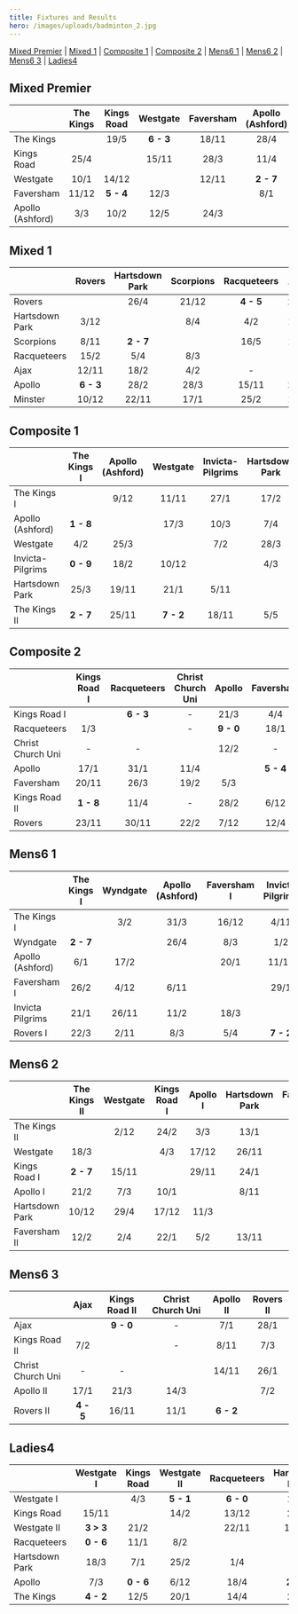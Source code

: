 ```yaml
---
title: Fixtures and Results
hero: /images/uploads/badminton_2.jpg
---
```

[Mixed Premier](#mixed-premier) | [Mixed 1](#mixed-1) | [Composite 1](#composite-1) | [Composite 2](#composite-2) | [Mens6 1](#mens6-1) | [Mens6 2](#mens6-2) | [Mens6 3](#mens6-3) | [Ladies4](#ladies4)


## Mixed Premier

|                  | The Kings  | Kings Road  | Westgate | Faversham  | Apollo (Ashford) |
| ---------------- | :--: | :--: | :--: | :--: | :--: |
| The Kings        |    | 19/5   | **6 - 3**   | 18/11   | 28/4   |
| Kings Road       | 25/4   |    | 15/11   | 28/3   | 11/4   |
| Westgate         | 10/1   | 14/12   |    | 12/11  | **2 - 7**   |
| Faversham        | 11/12   | **5 - 4**   | 12/3   |    | 8/1   |
| Apollo (Ashford) | 3/3   | 10/2   | 12/5   | 24/3   |    |


## Mixed 1

|                | Rovers | Hartsdown Park  | Scorpions | Racqueteers  | Ajax | Apollo | Minster |
| -------------- | :--: | :--: | :--: | :--: | :--: | :--: |:--: |
| Rovers         |    | 26/4   | 21/12   | **4 - 5**  | 29/3  |18/1  | 1/3 |
| Hartsdown Park | 3/12   |   | 8/4  | 4/2   | 13/5   |**4 - 5**  | 11/2 |
| Scorpions      | 8/11  | **2 - 7**   |    | 16/5   | 10/1   | 13/12 |31/1 |
| Racqueteers    | 15/2   | 5/4   | 8/3   |    |  -    |22/3  | 7/12|
| Ajax           | 12/11   | 18/2   | 4/2   |  -    |    | 26/11 |**7 - 2** |
| Apollo         | **6 - 3**   | 28/2   | 28/3  | 15/11   |24/1   |  | 4/4|
| Minster        | 10/12   | 22/11   | 17/1   | 25/2   | 14/3   |12/11  | |


## Composite 1

|                  | The Kings I  | Apollo (Ashford)  | Westgate | Invicta-Pilgrims  | Hartsdown Park |The Kings II |
| ---------------- | :--: | :--: | :--: | :--: | :--: | :--:|
| The Kings I      |    | 9/12   | 11/11  | 27/1   | 17/2   |**9 - 0** |
| Apollo (Ashford) | **1 - 8**   |    | 17/3   | 10/3   | 7/4   |3/2 |
| Westgate         | 4/2   | 25/3   |    | 7/2   | 28/3   | 28/1 |
| Invicta-Pilgrims | **0 - 9**   | 18/2   | 10/12   |    | 4/3   | 8/4|
| Hartsdown Park   | 25/3   | 19/11   | 21/1   | 5/11   |    |**1 - 8** |
| The Kings II     | **2 - 7**   | 25/11   | **7 - 2**  | 18/11  | 5/5   | |


## Composite 2

|                   | Kings Road I  | Racqueteers  | Christ Church Uni | Apollo | Faversham | Kings Road II | Rovers |
| ----------------- | :--: | :--: | :--: | :--: | :--: | :--:| :--:|
| Kings Road I      |    | **6 - 3**   |  -   | 21/3   | 4/4   |**9 - 0** |14/3 |
| Racqueteers       | 1/3   |    |  -   | **9 - 0**   | 18/1   |**9 - 0** | 25/1 |
| Christ Church Uni |  -    |  -    |    | 12/2   |  -    | -  |11/2 |
| Apollo            | 17/1   | 31/1   |11/4   |   | **5 - 4**   |22/11 | 28/3|
| Faversham         | 20/11   | 26/3   | 19/2   | 5/3   |    | **5 - 4**|15/1 |
| Kings Road II     | **1 - 8**   | 11/4   |  -    | 28/2  | 6/12  | |**2 - 7** |
| Rovers            | 23/11   | 30/11   | 22/2  | 7/12   | 12/4  |1/2 | |


## Mens6 1

|                  | The Kings I  | Wyndgate  | Apollo (Ashford) | Faversham I  | Invicta Pilgrims | Rovers I|
| ---------------- | :--: | :--: | :--: | :--: | :--: | :--: |
| The Kings I      |    | 3/2   | 31/3   | 16/12   | 4/11   | 7/4 |
| Wyndgate         | **2 - 7**   |    | 26/4   | 8/3   | 1/2   |  14/12|
| Apollo (Ashford) | 6/1   | 17/2   |    | 20/1   | 11/11  | 27/1 |
| Faversham I      | 26/2   | 4/12   | 6/11  |   |  29/1  | 27/11 |
| Invicta Pilgrims | 21/1   | 26/11  | 11/2  | 18/3   |   | 15/4 |
| Rovers I         | 22/3  | 2/11   | 8/3  | 5/4 | **7 - 2**   |  |


## Mens6 2

|                | The Kings II  | Westgate  | Kings Road I | Apollo I  | Hartsdown Park | Faversham II |
| -------------- | :--: | :--: | :--: | :--: | :--: | :--: |
| The Kings II   |    | 2/12   | 24/2  | 3/3   | 13/1   | 10/3 |
| Westgate       | 18/3  |   |  4/3  | 17/12  | 26/11  | 17/1 |
| Kings Road I   | **2 - 7**  | 15/11  |  | 29/11   | 24/1   | 13/12 |
| Apollo I       | 21/2  | 7/3   | 10/1   |   | 8/11   | **5 - 4** |
| Hartsdown Park | 10/12  | 29/4  | 17/12  | 11/3  |   | 14/1 |
| Faversham II   | 12/2  | 2/4   | 22/1   | 5/2   | 13/11  |  |



## Mens6 3

|                   | Ajax  | Kings Road II  | Christ Church Uni | Apollo II  | Rovers II |
| ----------------- | :--: | :--: | :--: | :--: | :--: |
| Ajax              |    | **9 - 0**   |  -   | 7/1   | 28/1  |
| Kings Road II     | 7/2  |    |  -    | 8/11   | 7/3  |
| Christ Church Uni |  -   |  -    |   | 14/11  | 26/1   |
| Apollo II         | 17/1   | 21/3  |  14/3  |    | 7/2   |
| Rovers II         | **4 - 5**  | 16/11  | 11/1 | **6 - 2**   |    |


## Ladies4

|                | Westgate I  | Kings Road  | Westgate II | Racqueteers  | Hartsdown Park |  Apollo |  The Kings |
| -------------- | :--: | :--: | :--: | :--: | :--: | :--:| :--:|
| Westgate I     |   | 4/3  | **5 - 1**  | **6 - 0**   | 14/1   | 17/12 | 7/1 |
| Kings Road     | 15/11  |    | 14/2   | 13/12  | 24/1  | 7/2 | 7/3 |
| Westgate II    | **3 > 3**  | 21/2   |    | 22/11   | 13/12   | 18/2 | 21/3 |
| Racqueteers    | **0 - 6**  | 11/1   | 8/2   |   | 3/5  | 9/11 | 15/3 |
| Hartsdown Park | 18/3 | 7/1   | 25/2   | 1/4  |   | 28/1  |12/11  |
| Apollo         | 7/3   | **0 - 6**   | 6/12   | 18/4 | **2 - 4**   |  | 29/11 |
| The Kings      | **4 - 2**   | 12/5  | 20/1  | 14/4  | 24/3  |17/3  |  |
